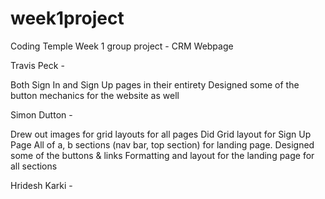 # week1project
Coding Temple Week 1 group project - CRM Webpage


Travis Peck -

Both Sign In and Sign Up pages in their entirety
Designed some of the button mechanics for the website as well


Simon Dutton - 

Drew out images for grid layouts for all pages
Did Grid layout for Sign Up Page
All of a, b sections (nav bar, top section) for landing page.
Designed some of the buttons & links
Formatting and layout for the landing page for all sections

Hridesh Karki - 
